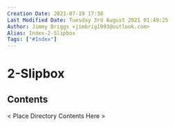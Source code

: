 ```yaml
---
Creation Date: 2021-07-19 17:38
Last Modified Date: Tuesday 3rd August 2021 01:49:25
Author: Jimmy Briggs <jimbrig1993@outlook.com>
Alias: Index-2-Slipbox
Tags: ["#Index"]
---
```


# 2-Slipbox

## Contents

< Place Directory Contents Here >






